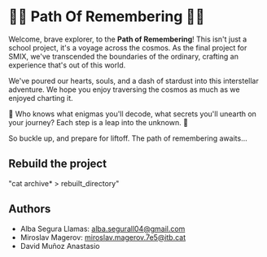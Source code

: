 # 🚀🌌 Path Of Remembering 🌌🚀

Welcome, brave explorer, to the **Path of Remembering**! This isn't just a school project, it's a voyage across the cosmos. As the final project for SMIX, we've transcended the boundaries of the ordinary, crafting an experience that's out of this world. 

We've poured our hearts, souls, and a dash of stardust into this interstellar adventure. We hope you enjoy traversing the cosmos as much as we enjoyed charting it. 

🔮 Who knows what enigmas you'll decode, what secrets you'll unearth on your journey? Each step is a leap into the unknown. 🔮

So buckle up, and prepare for liftoff. The path of remembering awaits...

## Rebuild the project
 "cat archive* > rebuilt_directory"

## Authors   
* Alba Segura Llamas: alba.segurall04@gmail.com
* Miroslav Magerov: miroslav.magerov.7e5@itb.cat
* David Muñoz Anastasio